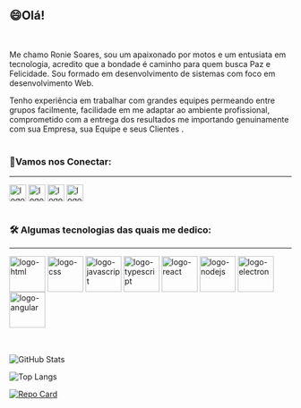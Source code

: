 <h2>😄Olá!</h2>
<br>

Me chamo Ronie Soares, sou um apaixonado por motos e um entusiata em tecnologia, acredito que a bondade é caminho para quem busca Paz e Felicidade. Sou formado em desenvolvimento de sistemas com foco em desenvolvimento Web.

Tenho experiência em trabalhar com grandes equipes permeando entre grupos facilmente, facilidade em me adaptar ao ambiente profissional, comprometido com a entrega dos resultados me importando genuinamente com sua Empresa, sua Equipe e seus Clientes .
<br>
<br>

<h3>📱Vamos nos Conectar:</h3>
<hr>
<div>

</div>
<a url="https://www.linkedin.com/in/ronie-soares-2a5720221/" 
><img align="center" alt="logo-html" width="30" height="30" src="https://cdn.jsdelivr.net/npm/simple-icons@3.13.0/icons/linkedin.svg"> </a>
<a url="https://www.instagram.com/ronie_soares/" 
><img align="center" alt="logo-html" width="30" height="30" src="https://cdn.jsdelivr.net/npm/simple-icons@3.13.0/icons/instagram.svg"> </a>
<a url="" 
><img align="center" alt="logo-html" width="30" height="30" src="https://cdn.jsdelivr.net/npm/simple-icons@3.13.0/icons/discord.svg"> </a>
<a href="mailto:ronie.profissional@gmail.com" 
><img align="center" alt="logo-html" width="30" height="30" src="https://cdn.jsdelivr.net/npm/simple-icons@3.13.0/icons/gmail.svg"> </a>

<br>
<br>

<h3>🛠️ Algumas tecnologias das quais me dedico:</h3>
<hr>
<div>
  <img align="center" alt="logo-html" width="64" height="64" src="https://cdn.jsdelivr.net/gh/devicons/devicon/icons/html5/html5-original.svg">
  <img align="center" alt="logo-css" width="64" height="64" src="https://cdn.jsdelivr.net/gh/devicons/devicon/icons/css3/css3-original.svg">
  <img align="center" alt="logo-javascript" width="64" height="64" src="https://cdn.jsdelivr.net/gh/devicons/devicon/icons/javascript/javascript-original.svg">
  <img align="center" alt="logo-typescript" width="64" height="64" src="https://cdn.jsdelivr.net/gh/devicons/devicon/icons/typescript/typescript-original.svg">
  <img align="center" alt="logo-react" width="64" height="64" src="https://cdn.jsdelivr.net/gh/devicons/devicon/icons/react/react-original.svg">
  <img align="center" alt="logo-nodejs" width="64" height="64" src="https://cdn.jsdelivr.net/gh/devicons/devicon/icons/nodejs/nodejs-original.svg" />      
  <img align="center" alt="logo-electron" width="64" height="64" src="https://cdn.jsdelivr.net/gh/devicons/devicon/icons/electron/electron-original.svg" />
  <img align="center" alt="logo-angular" width="64" height="64" src="https://cdn.jsdelivr.net/gh/devicons/devicon/icons/angularjs/angularjs-original.svg">
          
</div>
<br>
<br>

![GitHub Stats](https://github-readme-stats.vercel.app/api?username=Ronie-Soares&theme=transparent&bg_color=000&border_color=4E4FEB&show_icons=true&icon_color=fff&title_color=fff&text_color=4E4FEB)

![Top Langs](https://github-readme-stats-git-masterrstaa-rickstaa.vercel.app/api/top-langs/?username=Ronie-Soares&layout=compact&bg_color=000&border_color=30A3DC&title_color=E94D5F&text_color=FFF)

[![Repo Card](https://github-readme-stats.vercel.app/api/pin/?username=Ronie-Soares&repo=SEUREPOSITORIO&bg_color=000&border_color=30A3DC&show_icons=true&icon_color=30A3DC&title_color=E94D5F&text_color=FFF)](https://github.com/SEUUSERNAME/SEUREPOSITORIO)